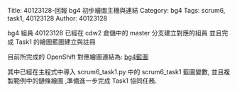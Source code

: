 Title: 40123128-回報 bg4 初步繪圖主機與連結
Category: bg4
Tags: scrum6, task1, 40123128
Author: 40123128

bg4 組員 40123128 已經在 cdw2 倉儲中的 master 分支建立對應的組員 並且完成 Task1 的繪圖藍圖建立與註冊

<!-- PELICAN_END_SUMMARY -->

目前所完成的 OpenShift 對應繪圖連結為: <a href="http://cdw2bg4-40323201.rhcloud.com/bg4/taskbg4">bg4藍圖</a>

其中已經在主程式中導入 scrum6_task1.py 中的 scrum6_task1 藍圖變數, 並且複製範例中的鏈條繪圖 ,準備進一步完成 Task1 協同任務.
